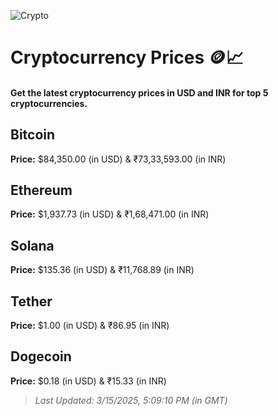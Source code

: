 
![Crypto](https://www.techguide.com.au/wp-content/uploads/2020/11/crypto3.jpeg)

# Cryptocurrency Prices 🪙📈

#### Get the latest cryptocurrency prices in USD and INR for top 5 cryptocurrencies.

## Bitcoin

**Price:** $84,350.00 (in USD) & ₹73,33,593.00 (in INR)

## Ethereum

**Price:** $1,937.73 (in USD) & ₹1,68,471.00 (in INR)

## Solana

**Price:** $135.36 (in USD) & ₹11,768.89 (in INR)

## Tether

**Price:** $1.00 (in USD) & ₹86.95 (in INR)

## Dogecoin

**Price:** $0.18 (in USD) & ₹15.33 (in INR)

> _Last Updated: 3/15/2025, 5:09:10 PM (in GMT)_
